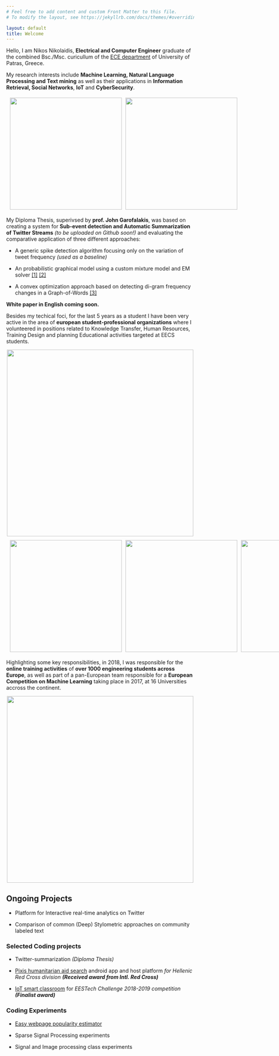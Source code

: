 ```yaml
---
# Feel free to add content and custom Front Matter to this file.
# To modify the layout, see https://jekyllrb.com/docs/themes/#overriding-theme-defaults

layout: default
title: Welcome
---
```

Hello, I am Nikos Nikolaidis, **Electrical and Computer Engineer** graduate of the combined Bsc./Msc. curicullum of the [ECE department](https://www.ece.upatras.gr/) of University of Patras, Greece.

My research interests include **Machine Learning, Natural Language Processing and Text mining** as well as their applications in **Information Retrieval, Social Networks**, **IoT** and **CyberSecurity**.

<div align="center" style="display: flex; margin: 5px">
  <img src="https://miro.medium.com/max/646/0*srtuMugkJtRtg1q6.png" style="height:300px;display: inline-block ;margin: 5px"/>
  <img src="{{site.baseurl}}/twitter.png" style="width:300px;display: inline-block;margin: 5px"/>
</div>

My Diploma Thesis, superivsed by **prof. John Garofalakis**, was based on creating a system for **Sub-event detection and Automatic Summarization of Twitter Streams** *(to be uploaded on Github soon!)*  and evaluating the comparative application of three different approaches: 

- A generic spike detection algorithm focusing only on the variation of tweet frequency *(used as a baseline)*

- An probabilistic graphical model using a custom mixture model and EM solver [[1]](https://doi.org/10.1007/s11280-017-0477-6) [[2]](https://www.aclweb.org/anthology/N13-1135.pdf)

- A convex optimization approach based on detecting di-gram frequency changes in a Graph-of-Words [[3]](https://link.springer.com/chapter/10.1007%2F978-3-319-76941-7_36)

**White paper in English coming soon.**

Besides my techical foci, for the last 5 years as a student I have been very active in the area of **european student-professional organizations** where I volunteered in positions related to  Knowledge Transfer, Human Resources, Training Design and planning Educational activities targeted at EECS students.

<div align="center">
<img src="https://eestechchallenge.eestec.net/assets/images/eestec-logo.png" style="width:500px;display: block"/>
</div>

<div align="center" style="display: flex; margin: 5px">
  <img src="https://eestec.net/media/cache/49/2b/492b6137a8e0e7bf1b02c1b29436ec1e.jpg" style="width:300px;display: inline-block ;margin: 5px"/>
  <img src="{{site.baseurl}}/training.jpeg" style="width:300px;display: inline-block;margin: 5px"/>
  <img src="{{site.baseurl}}/ec.png" style="width:300px;display: inline-block;margin: 5px"/>
</div>

Highlighting some key responsibilities, in 2018, I was responsible for the **online training activities** of **over 1000 engineering students across Europe**, as well as part of a pan-European team responsible for a **European Competition on Machine Learning** taking place in 2017, at 16 Universities accross the continent.

<div align="center">
<img src="{{site.baseurl}}/ec17.png" style="width:500px;display: block"/>
</div>


## Ongoing Projects

* Platform for Interactive real-time analytics on Twitter

* Comparison of common (Deep) Stylometric approaches on community labeled text

### Selected Coding projects 

* Twitter-summarization _(Diploma Thesis)_

* [Pixis humanitarian aid search](https://github.com/nikon95/pixis-server) android app and host platform _for Hellenic Red Cross division **(Received award from Intl. Red Cross)**_

* [IoT smart classroom](https://github.com/thanospan/EESTech-Challenge-2018-2019) for _EESTech Challenge 2018-2019 competition **(Finalist award)**_

### Coding Experiments

* [Easy webpage popularity estimator](https://github.com/nikon95/estimate.py)

* Sparse Signal Processing experiments 

* Signal and Image processing class experiments 


